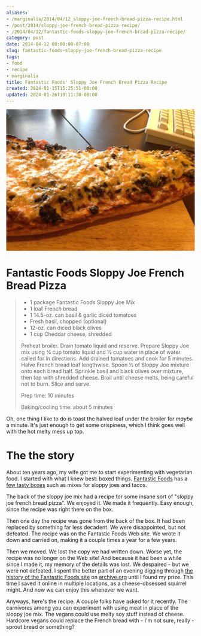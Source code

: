 ```yaml
---
aliases:
- /marginalia/2014/04/12_sloppy-joe-french-bread-pizza-recipe.html
- /post/2014/sloppy-joe-french-bread-pizza-recipe/
- /2014/04/12/fantastic-foods-sloppy-joe-french-bread-pizza-recipe/
category: post
date: 2014-04-12 00:00:00-07:00
slug: fantastic-foods-sloppy-joe-french-bread-pizza-recipe
tags:
- food
- recipe
- marginalia
title: Fantastic Foods' Sloppy Joe French Bread Pizza Recipe
created: 2024-01-15T15:25:51-08:00
updated: 2024-01-26T10:11:30-08:00
---
```


![attachments/img/2014/cover-2014-04-12.jpg](../../../attachments/img/2014/cover-2014-04-12.jpg)

<!--more-->

# Fantastic Foods Sloppy Joe French Bread Pizza

 > 
 > * 1 package Fantastic Foods Sloppy Joe Mix
 > * 1 loaf French bread
 > * 1 14.5-oz. can basil & garlic diced tomatoes
 > * Fresh basil, chopped (optional)
 > * 12-oz. can diced black olives
 > * 1 cup Cheddar cheese, shredded
 > 
 > Preheat broiler. Drain tomato liquid and reserve. Prepare Sloppy Joe mix using ¾ cup tomato liquid and ½ cup water in place of water called for in directions. Add drained tomatoes and cook for 5 minutes. Halve French bread loaf lengthwise. Spoon ½ of Sloppy Joe mixture onto each bread half. Sprinkle basil and black olives over mixture, then top with shredded cheese. Broil until cheese melts, being careful not to burn. Slice and serve.
 > 
 > Prep time: 10 minutes
 > 
 > Baking/cooling time: about 5 minutes

Oh, one thing I like to do is toast the halved loaf under the broiler for *maybe* a minute. It's just enough to get some crispiness, which I think goes well with the hot melty mess up top.

# The the story

About ten years ago, my wife got me to start experimenting with vegetarian food. I started with what I knew best: boxed things. [Fantastic Foods](http://www.fantasticfoods.com/) has a [few tasty boxes](http://www.fantasticfoods.com/content/products) such as mixes for sloppy joes and tacos.

The back of the sloppy joe mix had a recipe for some insane sort of "sloppy joe french bread pizza". We enjoyed it. We made it frequently. Easy enough, since the recipe was right there on the box.

Then one day the recipe was gone from the back of the box. It had been replaced by something far less decadent. We were disappointed, but not defeated. The recipe was on the Fantastic Foods Web site. We wrote it down and carried on, making it a couple times a year for a few years.

Then we moved. We lost the copy we had written down. Worse yet, the recipe was no longer on the Web site! And because it had been a while since I made it, my memory of the details was lost. We despaired - but we were not defeated. I spent the better part of an evening digging through [the history of the Fantastic Foods site](https://web.archive.org/web/*/http://fantasticfoods.com) on [archive.org](https://archive.org/) until I found my prize. This time I saved it online in multiple locations, as a cheese-obsessed squirrel might. And now we can enjoy this whenever we want.

Anyways, here's the recipe. A couple folks have asked for it recently. The carnivores among you can experiment with using meat in place of the sloppy joe mix. The vegans could use melty soy stuff instead of cheese. Hardcore vegans could replace the French bread with - I'm not sure, really - sprout bread or something?
